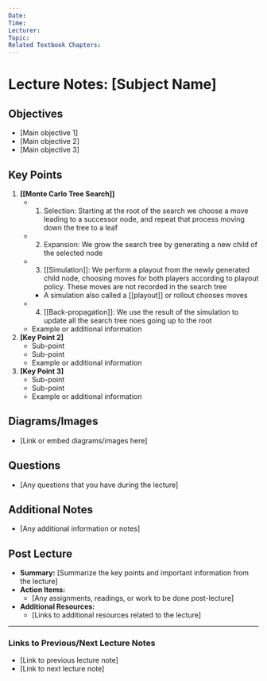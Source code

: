 ```yaml
---
Date: 
Time: 
Lecturer: 
Topic: 
Related Textbook Chapters:
---
```

# Lecture Notes: [Subject Name]

## Objectives
- [Main objective 1]
- [Main objective 2]
- [Main objective 3]

## Key Points
1. **[[Monte Carlo Tree Search]]**
   -  1. Selection: Starting at the root of the search we choose a move leading to a successor node, and repeat that process moving down the tree to a leaf
   - 2. Expansion: We grow the search tree by generating a new child of the selected node
   - 3. [[Simulation]]: We perform a playout from the newly generated child node, choosing moves for both players according to playout policy. These moves are not recorded in the search tree
	   - A simulation also called a [[playout]] or rollout chooses moves
   - 4. [[Back-propagation]]: We use the result of the simulation to update all the search tree noes going up to the root
   - Example or additional information
2. **[Key Point 2]**
   - Sub-point
   - Sub-point
   - Example or additional information
3. **[Key Point 3]**
   - Sub-point
   - Sub-point
   - Example or additional information

## Diagrams/Images
- [Link or embed diagrams/images here]

## Questions
- [Any questions that you have during the lecture]

## Additional Notes
- [Any additional information or notes]

## Post Lecture
- **Summary:** [Summarize the key points and important information from the lecture]
- **Action Items:** 
  - [Any assignments, readings, or work to be done post-lecture]
- **Additional Resources:**
  - [Links to additional resources related to the lecture]

---

### Links to Previous/Next Lecture Notes
- [Link to previous lecture note]
- [Link to next lecture note]

